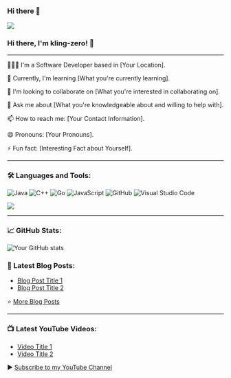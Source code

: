 ### Hi there 👋

<!--
**kling-zero/kling-zero** is a ✨ _special_ ✨ repository because its `README.md` (this file) appears on your GitHub profile.

Here are some ideas to get you started:

- 🔭 I’m currently working on ...
- 🌱 I’m currently learning ...
- 👯 I’m looking to collaborate on ...
- 🤔 I’m looking for help with ...
- 💬 Ask me about ...
- 📫 How to reach me: ...
- 😄 Pronouns: ...
- ⚡ Fun fact: ...
-->
<img src="https://readme-typing-svg.herokuapp.com/?lines=成长本就是一次盛大的告白2&font=Roboto" />

### Hi there, I'm kling-zero! 👋

---

🧑🏻‍💻 I'm a Software Developer based in [Your Location].

🌱 Currently, I'm learning [What you're currently learning].

👯 I'm looking to collaborate on [What you're interested in collaborating on].

💬 Ask me about [What you're knowledgeable about and willing to help with].

📫 How to reach me: [Your Contact Information].

😄 Pronouns: [Your Pronouns].

⚡ Fun fact: [Interesting Fact about Yourself].

---

### 🛠️ Languages and Tools:

![Java](https://img.shields.io/badge/-Java-%23ED8B00?style=flat&logo=java&logoColor=white)
![C++](https://img.shields.io/badge/-C++-%2300599C?style=flat&logo=c%2B%2B&logoColor=white)
![Go](https://img.shields.io/badge/-Go-%2300ADD8?style=flat&logo=go&logoColor=white)
![JavaScript](https://img.shields.io/badge/-JavaScript-%23F7DF1E?style=flat&logo=javascript&logoColor=black)
![GitHub](https://img.shields.io/badge/-GitHub-%23181717?style=flat&logo=github&logoColor=white)
![Visual Studio Code](https://img.shields.io/badge/-Visual%20Studio%20Code-%23007ACC?style=flat&logo=visual-studio-code&logoColor=white)

<img align="center"  src="https://github-readme-stats.vercel.app/api/top-langs/?username=kling-zero&theme=radical&layout=compact"  />

---

### 📈 GitHub Stats:

![Your GitHub stats](https://github-readme-stats.vercel.app/api?username=kling-zero&show_icons=true&theme=radical)


### 📕 Latest Blog Posts:

<!-- BLOG-POST-LIST:START -->
- [Blog Post Title 1](Link_to_your_blog_post)
- [Blog Post Title 2](Link_to_your_blog_post)
<!-- BLOG-POST-LIST:END -->

⭐️ [More Blog Posts](Link_to_your_blog)

---

### 📺 Latest YouTube Videos:

<!-- YOUTUBE:START -->
- [Video Title 1](Link_to_your_video)
- [Video Title 2](Link_to_your_video)
<!-- YOUTUBE:END -->

▶️ [Subscribe to my YouTube Channel](Link_to_your_youtube_channel)


